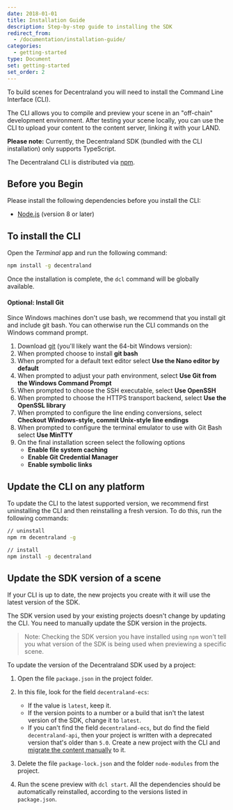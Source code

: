 ```yaml
---
date: 2018-01-01
title: Installation Guide
description: Step-by-step guide to installing the SDK
redirect_from:
  - /documentation/installation-guide/
categories:
  - getting-started
type: Document
set: getting-started
set_order: 2
---
```


To build scenes for Decentraland you will need to install the Command Line Interface (CLI).

The CLI allows you to compile and preview your scene in an "off-chain" development environment. After testing your scene locally, you can use the CLI to upload your content to the content server, linking it with your LAND.

**Please note:** Currently, the Decentraland SDK (bundled with the CLI installation) only supports TypeScript.

The Decentraland CLI is distributed via [npm](https://www.npmjs.com/get-npm?utm_source=house&utm_medium=homepage&utm_campaign=free%20orgs&utm_term=Install%20npm).

## Before you Begin

Please install the following dependencies before you install the CLI:

- [Node.js](nodejs.org) (version 8 or later)

## To install the CLI

Open the _Terminal_ app and run the following command:

```bash
npm install -g decentraland
```

Once the installation is complete, the `dcl` command will be globally available.


#### Optional: Install Git

Since Windows machines don't use bash, we recommend that you install git and include git bash. You can otherwise run the CLI commands on the Windows command prompt.

1.  Download [git](https://git-scm.com/download/win) (you'll likely want the 64-bit Windows version):
2.  When prompted choose to install **git bash**
3.  When prompted for a default text editor select **Use the Nano editor by default**
4.  When prompted to adjust your path environment, select **Use Git from the Windows Command Prompt**
5.  When prompted to choose the SSH executable, select **Use OpenSSH**
6.  When prompted to choose the HTTPS transport backend, select **Use the OpenSSL library**
7.  When prompted to configure the line ending conversions, select **Checkout Windows-style, commit Unix-style line endings**
8.  When prompted to configure the terminal emulator to use with Git Bash select **Use MinTTY**
9.  On the final installation screen select the following options
    - **Enable file system caching**
    - **Enable Git Credential Manager**
    - **Enable symbolic links**

## Update the CLI on any platform

To update the CLI to the latest supported version, we recommend first uninstalling the CLI and then reinstalling a fresh version. To do this, run the following commands:

```bash
// uninstall
npm rm decentraland -g

// install
npm install -g decentraland
```

## Update the SDK version of a scene

If your CLI is up to date, the new projects you create with it will use the latest version of the SDK.

The SDK version used by your existing projects doesn't change by updating the CLI. You need to manually update the SDK version in the projects.

> Note: Checking the SDK version you have installed using `npm` won't tell you what version of the SDK is being used when previewing a specific scene.

To update the version of the Decentraland SDK used by a project:

1.  Open the file `package.json` in the project folder.
2.  In this file, look for the field `decentraland-ecs`:

    * If the value is `latest`, keep it.
    * If the version points to a number or a build that isn't the latest version of the SDK, change it to `latest`.
    <!--
    * If your project is a [static XML scene]({{ site.baseurl }}{% post_url /development-guide/2018-01-13-xml-static-scenes %}) then you won't find this field. Instead, set the field `decentraland-api` to `latest`.
    -->
    * If you can't find the field `decentraland-ecs`, but do find the field `decentraland-api`, then your project is written with a deprecated version that's older than `5.0`. Create a new project with the CLI and [migrate the content manually](https://decentraland.org/blog/tutorials/sdk-migration/) to it.

3. Delete the file `package-lock.json` and the folder `node-modules` from the project.
4. Run the scene preview with `dcl start`. All the dependencies should be automatically reinstalled, according to the versions listed in `package.json`.



